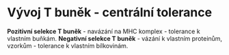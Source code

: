 # Vývoj T buněk - centrální tolerance

<bdl-animate-adobe src="Animace_HTML5 Canvas.js" width="800" height="600" name="Animace_HTML5Canvas" responsive="true"></bdl-animate-adobe>

**Pozitivní selekce T buněk** - navázání na MHC komplex - tolerance k vlastním buňkám. **Negativní selekce T buněk** - vázání k vlastním proteinům, vzorkům - tolerance k vlastním bílkovinám.




